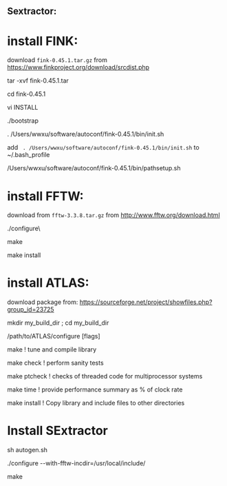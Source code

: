 ## Sextractor: 

# install FINK: 

download `fink-0.45.1.tar.gz` from https://www.finkproject.org/download/srcdist.php

tar -xvf fink-0.45.1.tar 

cd fink-0.45.1

vi INSTALL

./bootstrap 

. /Users/wwxu/software/autoconf/fink-0.45.1/bin/init.sh

add ` . /Users/wwxu/software/autoconf/fink-0.45.1/bin/init.sh` to ~/.bash_profile

/Users/wwxu/software/autoconf/fink-0.45.1/bin/pathsetup.sh

# install FFTW: 
download from `fftw-3.3.8.tar.gz` from http://www.fftw.org/download.html

./configure\\

make

make install


# install ATLAS:
download package from:  https://sourceforge.net/project/showfiles.php?group_id=23725

   mkdir my_build_dir ; cd my_build_dir
   
   /path/to/ATLAS/configure [flags]
   
   make              ! tune and compile library
   
   make check        ! perform sanity tests
   
   make ptcheck      ! checks of threaded code for multiprocessor systems
   
   make time         ! provide performance summary as % of clock rate
   
   make install      ! Copy library and include files to other directories

# Install SExtractor 
   sh autogen.sh
   
   ./configure --with-fftw-incdir=/usr/local/include/
   
   make 
